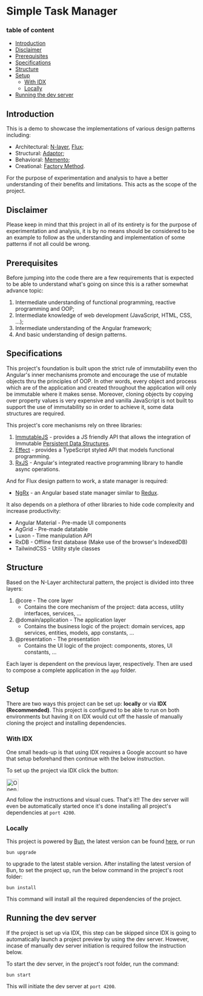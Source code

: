 # Simple Task Manager

### table of content
- [Introduction](#introduction)
- [Disclaimer](#disclaimer)
- [Prerequisites](#prerequisites)
- [Specifications](#specifications)
- [Structure](#structure)
- [Setup](#setup)
  - [With IDX](#with-idx)
  - [Locally](#locally)
- [Running the dev server](#running-the-dev-server)

## Introduction
This is a demo to showcase the implementations of various design patterns including:

- Architectural: [N-layer](https://en.wikipedia.org/wiki/Multitier_architecture), [Flux](https://facebookarchive.github.io/flux/docs/in-depth-overview/);
- Structural: [Adaptor](https://refactoring.guru/design-patterns/adapter);
- Behavioral: [Memento](https://refactoring.guru/design-patterns/memento);
- Creational: [Factory Method](https://refactoring.guru/design-patterns/factory-method).

For the purpose of experimentation and analysis to have a better understanding of their benefits and limitations. This acts as the scope of the project.

## Disclaimer

Please keep in mind that this project in all of its entirety is for the purpose of experimentation and analysis, it is by no means should be considered to be an example to follow as the understanding and implementation of some patterns if not all could be wrong.

## Prerequisites

Before jumping into the code there are a few requirements that is expected to be able to understand what's going on since this is a rather somewhat advance topic:

1. Intermediate understanding of functional programming, reactive programming and OOP;
2. Intermediate knowledge of web development (JavaScript, HTML, CSS, ...);
3. Intermediate understanding of the Angular framework;
4. And basic understanding of design patterns.

## Specifications

This project's foundation is built upon the strict rule of immutability even tho Angular's inner mechanisms promote and encourage the use of mutable objects thru the principles of OOP. In other words, every object and process which are of the application and created throughout the application will only be immutable where it makes sense. Moreover, cloning objects by copying over property values is very expensive and vanilla JavaScript is not built to support the use of immutability so in order to achieve it, some data structures are required.

This project's core mechanisms rely on three libraries:

1. [ImmutableJS](https://immutable-js.com/) - provides a JS friendly API that allows the integration of Immutable [Persistent Data Structures](https://en.wikipedia.org/wiki/Persistent_data_structure).
2. [Effect](https://effect.website/docs/introduction)  - provides a TypeScript styled API that models functional programming.
3. [RxJS](https://rxjs.dev/) - Angular's integrated reactive programming library to handle async operations.

And for Flux design pattern to work, a state manager is required:

- [NgRx](https://ngrx.io/docs) - an Angular based state manager similar to [Redux](https://redux.js.org/).

It also depends on a plethora of other libraries to hide code complexity and increase productivity:

 - Angular Material - Pre-made UI components
 - AgGrid - Pre-made datatable
 - Luxon - Time manipulation API
 - RxDB - Offline first database (Make use of the browser's IndexedDB)
 - TailwindCSS - Utility style classes

## Structure

Based on the N-Layer architectural pattern, the project is divided into three layers:

1. @core - The core layer
    - Contains the core mechanism of the project: data access, utility interfaces, services, ...
2. @domain/application - The application layer
    - Contains the business logic of the project: domain services, app services, entities, models, app constants, ...
3. @presentation - The presentation
    - Contains the UI logic of the project: components, stores, UI constants, ...

Each layer is dependent on the previous layer, respectively. Then are used to compose a complete application in the `app` folder.

## Setup

There are two ways this project can be set up: __locally__ or via __IDX (Recommended)__. This project is configured to be able to run on both environments but having it on IDX would cut off the hassle of manually cloning the project and installing dependencies.

### With IDX

One small heads-up is that using IDX requires a Google account so have that setup beforehand then continue with the below instruction.

To set up the project via IDX click the button:

<a href="https://idx.google.com/import?url=https%3A%2F%2Fgithub.com%2Fjackmiller2708%2Ftask-manager">
  <img height="32" alt="Open in IDX" src="https://cdn.idx.dev/btn/open_dark_32.svg">
</a>

And follow the instructions and visual cues. That's it!! The dev server will even be automatically started once it's done installing all project's dependencies at `port 4200`.

### Locally

This project is powered by [Bun](https://bun.sh/docs), the latest version can be found [here](https://bun.sh/docs/installation), or run

```
bun upgrade
```
to upgrade to the latest stable version. After installing the latest version of Bun, to set the project up, run the below command in the project's root folder:

```
bun install
```
This command will install all the required dependencies of the project.

## Running the dev server

If the project is set up via IDX, this step can be skipped since IDX is going to automatically launch a project preview by using the dev server. However, incase of manually dev server initiation is required follow the instruction below. 

To start the dev server, in the project's root folder, run the command:
```
bun start
```
This will initiate the dev server at `port 4200`.